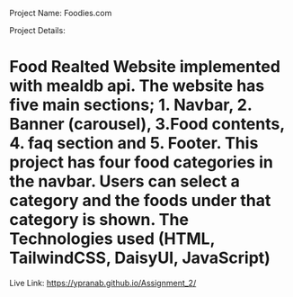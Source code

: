 Project Name: Foodies.com

Project Details:

# Food Realted Website implemented with mealdb api. The website has five main sections; 1. Navbar, 2. Banner (carousel), 3.Food contents, 4. faq section and 5. Footer. This project has four food categories in the navbar. Users can select a category and the foods under that category is shown. The Technologies used (HTML, TailwindCSS, DaisyUI, JavaScript)

Live Link: https://ypranab.github.io/Assignment_2/
